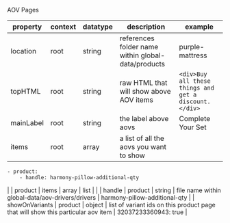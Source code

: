 AOV Pages

| property | context | datatype | description | example |
| -------- | ------- | -------- | ----------- | ------- |
| location | root | string | references folder name within global-data/products | purple-mattress |
| topHTML | root | string | raw HTML that will show above AOV items | `<div>Buy all these things and get a discount.</div>` |
| mainLabel | root | string | the label above aovs | Complete Your Set | 
| items | root | array | a list of all the aovs you want to show |  
    - product: 
        - handle: harmony-pillow-additional-qty
|
| product | items | array | list | | 
| handle | product | string | file name within global-data/aov-drivers/drivers | harmony-pillow-additional-qty |
| showOnVariants | product | object | list of variant ids on this product page that will show this particular aov item | 32037233360943: true | 
